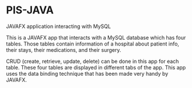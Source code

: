 # PIS-JAVA
JAVAFX application interacting with MySQL 


This is a JAVAFX app that interacts with a MySQL database which has four tables. Those tables contain information of a hospital about 
patient info, their stays, their medications, and their surgery.

CRUD (create, retrieve, update, delete) can be done in this app for each table. These four tables are displayed in different tabs of the app.
This app uses the data binding technique that has been made very handy by JAVAFX.
